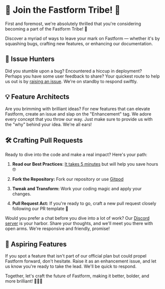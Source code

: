 # 🚀 Join the Fastform Tribe! 🧱

First and foremost, we're absolutely thrilled that you're considering becoming a part of the Fastform Tribe! 🤗

Discover a myriad of ways to leave your mark on Fastform — whether it's by squashing bugs, crafting new features, or enhancing our documentation.

## 🐛 Issue Hunters

Did you stumble upon a bug? Encountered a hiccup in deployment? Perhaps you have some user feedback to share? Your quickest route to help us out is by [raising an issue](https://github.com/fastform/fastform/issues/new/choose). We're on standby to respond swiftly.

## 💡 Feature Architects

Are you brimming with brilliant ideas? For new features that can elevate Fastform, create an issue and slap on the "Enhancement" tag. We adore every concept that you throw our way. Just make sure to provide us with the "why" behind your idea. We're all ears!

## 🛠 Crafting Pull Requests

Ready to dive into the code and make a real impact? Here's your path:

1. **Read our Best Practices**: [It takes 5 minutes](https://fastform.com/docs/contributing/how-we-code) but will help you save hours 🤓

1. **Fork the Repository:** Fork our repository or use [Gitpod](https://fastform.com/docs/contributing/gitpod)

1. **Tweak and Transform:** Work your coding magic and apply your changes.

1. **Pull Request Act:** If you're ready to go, craft a new pull request closely following our PR template 🙏

Would you prefer a chat before you dive into a lot of work? Our [Discord server](https://fastform.com/discord) is your harbor. Share your thoughts, and we'll meet you there with open arms. We're responsive and friendly, promise!

## 🚀 Aspiring Features

If you spot a feature that isn't part of our official plan but could propel Fastform forward, don't hesitate. Raise it as an enhancement issue, and let us know you're ready to take the lead. We'll be quick to respond.

Together, let's craft the future of Fastform, making it better, bolder, and more brilliant! 🚀🧱🌟

